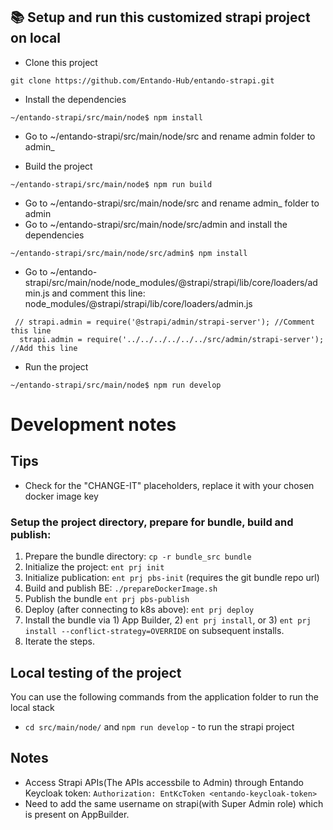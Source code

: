 ## 📚 Setup and run this customized strapi project on local
- Clone this project
```
git clone https://github.com/Entando-Hub/entando-strapi.git
```
- Install the dependencies
```
~/entando-strapi/src/main/node$ npm install
```
- Go to ~/entando-strapi/src/main/node/src and rename admin folder to admin_

- Build the project
```
~/entando-strapi/src/main/node$ npm run build
```
- Go to ~/entando-strapi/src/main/node/src and rename admin_ folder to admin
- Go to ~/entando-strapi/src/main/node/src/admin and install the dependencies
```
~/entando-strapi/src/main/node/src/admin$ npm install
```
- Go to ~/entando-strapi/src/main/node/node_modules/@strapi/strapi/lib/core/loaders/admin.js and comment this line: node_modules/@strapi/strapi/lib/core/loaders/admin.js
```
 // strapi.admin = require('@strapi/admin/strapi-server'); //Comment this line
  strapi.admin = require('../../../../../../src/admin/strapi-server'); //Add this line
```
- Run the project
```
~/entando-strapi/src/main/node$ npm run develop
```

# Development notes
## Tips
* Check for the "CHANGE-IT" placeholders, replace it with your chosen docker image key

### Setup the project directory, prepare for bundle, build and publish:
1. Prepare the bundle directory: `cp -r bundle_src bundle`
2. Initialize the project: `ent prj init`
3. Initialize publication: `ent prj pbs-init` (requires the git bundle repo url)
4. Build and publish BE: `./prepareDockerImage.sh`
5. Publish the bundle `ent prj pbs-publish`
6. Deploy (after connecting to k8s above): `ent prj deploy`
7. Install the bundle via 1) App Builder, 2) `ent prj install`, or 3) `ent prj install --conflict-strategy=OVERRIDE` on subsequent installs.
8. Iterate the steps.

## Local testing of the project
You can use the following commands from the application folder to run the local stack
* `cd src/main/node/` and `npm run develop`  - to run the strapi project

## Notes
* Access Strapi APIs(The APIs accessbile to Admin) through Entando Keycloak token:
    `Authorization: EntKcToken <entando-keycloak-token>`
* Need to add the same username on strapi(with Super Admin role) which is present on AppBuilder.
